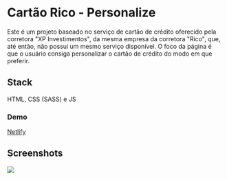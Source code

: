 
# Cartão Rico - Personalize
Este é um projeto baseado no serviço de cartão de crédito oferecido pela corretora "XP Investimentos", da mesma empresa da corretora "Rico", que, até então, não possui um mesmo serviço disponível.
O foco da página é que o usuário consiga personalizar o cartão de crédito do modo em que preferir.

## Stack
HTML, CSS (SASS) e JS

### Demo

[Netlify](https://cartao-rico.netlify.app/)


## Screenshots

![](https://i.imgur.com/IW7aKrr.png)
